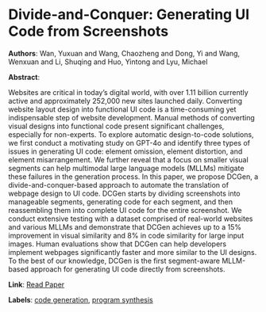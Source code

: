 # Divide-and-Conquer: Generating UI Code from Screenshots

**Authors**: Wan, Yuxuan and Wang, Chaozheng and Dong, Yi and Wang, Wenxuan and Li, Shuqing and Huo, Yintong and Lyu, Michael

**Abstract**:

Websites are critical in today’s digital world, with over 1.11 billion currently active and approximately 252,000 new sites launched daily. Converting website layout design into functional UI code is a time-consuming yet indispensable step of website development. Manual methods of converting visual designs into functional code present significant challenges, especially for non-experts. To explore automatic design-to-code solutions, we first conduct a motivating study on GPT-4o and identify three types of issues in generating UI code: element omission, element distortion, and element misarrangement. We further reveal that a focus on smaller visual segments can help multimodal large language models (MLLMs) mitigate these failures in the generation process. In this paper, we propose DCGen, a divide-and-conquer-based approach to automate the translation of webpage design to UI code. DCGen starts by dividing screenshots into manageable segments, generating code for each segment, and then reassembling them into complete UI code for the entire screenshot. We conduct extensive testing with a dataset comprised of real-world websites and various MLLMs and demonstrate that DCGen achieves up to a 15\% improvement in visual similarity and 8\% in code similarity for large input images. Human evaluations show that DCGen can help developers implement webpages significantly faster and more similar to the UI designs. To the best of our knowledge, DCGen is the first segment-aware MLLM-based approach for generating UI code directly from screenshots.

**Link**: [Read Paper](https://doi.org/10.1145/3729364)

**Labels**: [code generation](../../labels/code_generation.md), [program synthesis](../../labels/program_synthesis.md)
